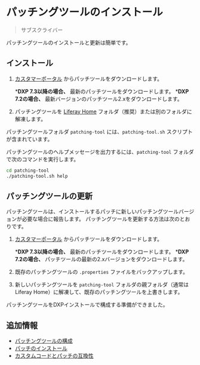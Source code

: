 # パッチングツールのインストール

> サブスクライバー

パッチングツールのインストールと更新は簡単です。

## インストール

1. [カスタマーポータル](https://customer.liferay.com/downloads) からパッチツールをダウンロードします。

    ***DXP 7.3以降の場合、** 最新のパッチツールをダウンロードします。
    ***DXP 7.2の場合、** 最新バージョンのパッチツール2.xをダウンロードします。

1. パッチングツールを [Liferay Home](../../reference/liferay-home.md) フォルダ（推奨）または別のフォルダに解凍します。

パッチングツールフォルダ `patching-tool` には、`patching-tool.sh` スクリプトが含まれています。

パッチングツールのヘルプメッセージを出力するには、`patching-tool` フォルダで次のコマンドを実行します。

```bash
cd patching-tool
./patching-tool.sh help
```

## パッチングツールの更新

パッチングツールは、インストールするパッチに新しいパッチングツールバージョンが必要な場合に報告します。 パッチングツールを更新する方法は次のとおりです。

1. [カスタマーポータル](https://customer.liferay.com/downloads) からパッチツールをダウンロードします。

    ***DXP 7.3以降の場合、** 最新のパッチツールをダウンロードします。
    ***DXP 7.2の場合、** パッチツールの最新の2.xバージョンをダウンロードします。

1. 既存のパッチングツールの `.properties` ファイルをバックアップします。

1. 新しいパッチングツールを `patching-tool` フォルダの親フォルダ（通常はLiferay Home）に解凍して、既存のパッチングツールを上書きします。

パッチングツールをDXPインストールで構成する準備ができました。

## 追加情報

* [パッチングツールの構成](./configuring-the-patching-tool.md)
* [パッチのインストール](../patching-dxp-7-3-and-earlier/installing-patches-for-dxp-7-3-and-earlier.md)
* [カスタムコードとパッチの互換性](../patching-dxp-7-3-and-earlier/advanced-patching-for-dxp-7-2/custom-code-and-patch-compatibility.md)